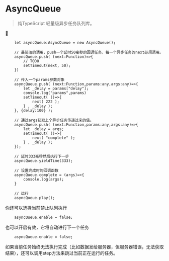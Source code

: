 # AsyncQueue

> 纯TypeScript 轻量级异步任务队列库。

🌰

        let asyncQueue:AsyncQueue = new AsyncQueue();
	
        // 最简洁的调用，push一个延时50毫秒的回调任务，每一个异步任务的next必须调用。
        asyncQueue.push( (next:Function)=>{
            // TODO
            setTimeout(next, 50);
        })
	
        // 传入一个params参数对象
        asyncQueue.push( (next:Function,params:any,args:any)=>{
            let _delay = params["delay"];
            console.log("params",params)
            setTimeout( ()=>{
                next( 222 );
            } , _delay );
        }, {delay:100} );

        // 通过args获取上个异步任务传递过来的值。
        asyncQueue.push( (next:Function,params:any,args:any)=>{
            let _delay = args;
            setTimeout( ()=>{
                next( "complete" );
            } , _delay );
        });
        
        // 延时333毫秒然后执行下一步
        asyncQueue.yieldTime(333);
        
        // 设置完成时的回调函数
        asyncQueue.complete = (args)=>{
            console.log(args);
        }
        
        // 运行
        asyncQueue.play();
      

你还可以选择当前禁止队列执行

		asyncQueue.enable = false;

也可以开启有效，它将自动进行下一个任务

		asyncQueue.enable = false;
		
如果当前任务始终无法执行完成（比如数据发给服务器，但服务器错误，无法获取结果），还可以调用step方法来跳过当前正在运行的任务。

     
